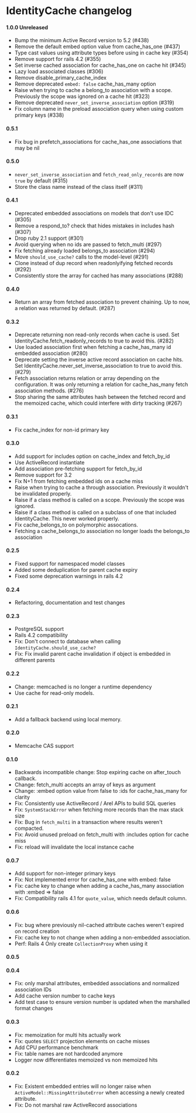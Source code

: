 # IdentityCache changelog

#### 1.0.0 Unreleased

- Bump the minimum Active Record version to 5.2 (#438)
- Remove the default embed option value from cache_has_one (#437)
- Type cast values using attribute types before using in cache key (#354)
- Remove support for rails 4.2 (#355)
- Set inverse cached association for cache_has_one on cache hit (#345)
- Lazy load associated classes (#306)
- Remove disable_primary_cache_index
- Remove deprecated `embed: false` cache_has_many option
- Raise when trying to cache a belong_to association with a scope. Previously the scope was ignored on a cache hit (#323)
- Remove deprecated `never_set_inverse_association` option (#319)
- Fix column name in the preload association query when using custom primary keys (#338)

#### 0.5.1

- Fix bug in prefetch_associations for cache_has_one associations that may be nil

#### 0.5.0

- `never_set_inverse_association` and `fetch_read_only_records` are now `true` by default (#315)
- Store the class name instead of the class itself (#311)

#### 0.4.1

- Deprecated embedded associations on models that don't use IDC (#305)
- Remove a respond_to? check that hides mistakes in includes hash (#307)
- Drop ruby 2.1 support (#301)
- Avoid querying when no ids are passed to fetch_multi (#297)
- Fix fetching already loaded belongs_to association (#294)
- Move `should_use_cache?` calls to the model-level (#291)
- Clone instead of dup record when readonlyifying fetched records (#292)
- Consistently store the array for cached has many associations (#288)

#### 0.4.0

- Return an array from fetched association to prevent chaining. Up to now, a relation was returned by default. (#287)

#### 0.3.2

- Deprecate returning non read-only records when cache is used. Set IdentityCache.fetch_readonly_records to true to avoid this. (#282)
- Use loaded association first when fetching a cache_has_many id embedded association (#280)
- Deprecate setting the inverse active record association on cache hits. Set IdentityCache.never_set_inverse_association to true to avoid this. (#279)
- Fetch association returns relation or array depending on the configuration. It was only returning a relation for cache_has_many fetch association methods. (#276)
- Stop sharing the same attributes hash between the fetched record and the memoized cache, which could interfere with dirty tracking (#267)

#### 0.3.1

- Fix cache_index for non-id primary key

#### 0.3.0

- Add support for includes option on cache_index and fetch_by_id
- Use ActiveRecord instantiate
- Add association pre-fetching support for fetch_by_id
- Remove support for 3.2
- Fix N+1 from fetching embedded ids on a cache miss
- Raise when trying to cache a through association. Previously it wouldn't be invalidated properly.
- Raise if a class method is called on a scope.  Previously the scope was ignored.
- Raise if a class method is called on a subclass of one that included IdentityCache. This never worked properly.
- Fix cache_belongs_to on polymorphic assocations.
- Fetching a cache_belongs_to association no longer loads the belongs_to association

#### 0.2.5

- Fixed support for namespaced model classes
- Added some deduplication for parent cache expiry
- Fixed some deprecation warnings in rails 4.2

#### 0.2.4

- Refactoring, documentation and test changes

#### 0.2.3

- PostgreSQL support
- Rails 4.2 compatibility
- Fix: Don't connect to database when calling `IdentityCache.should_use_cache?`
- Fix: Fix invalid parent cache invalidation if object is embedded in different parents

#### 0.2.2

- Change: memcached is no longer a runtime dependency
- Use cache for read-only models.

#### 0.2.1

- Add a fallback backend using local memory.

#### 0.2.0

- Memcache CAS support

#### 0.1.0

- Backwards incompatible change: Stop expiring cache on after_touch callback.
- Change: fetch_multi accepts an array of keys as argument
- Change: :embed option value from false to :ids for cache_has_many for clarity
- Fix: Consistently use ActiveRecord / Arel APIs to build SQL queries
- Fix: `SystemStackError` when fetching more records than the max stack size
- Fix: Bug in `fetch_multi` in a transaction where results weren't compacted.
- Fix: Avoid unused preload on fetch_multi with :includes option for cache miss
- Fix: reload will invalidate the local instance cache

#### 0.0.7

- Add support for non-integer primary keys
- Fix: Not implemented error for cache_has_one with embed: false
- Fix: cache key to change when adding a cache_has_many association with :embed => false
- Fix: Compatibility rails 4.1 for `quote_value`, which needs default column.

#### 0.0.6

- Fix: bug where previously nil-cached attribute caches weren't expired on record creation
- Fix: cache key to not change when adding a non-embedded association.
- Perf: Rails 4 Only create `CollectionProxy` when using it

#### 0.0.5


#### 0.0.4

- Fix: only marshal attributes, embedded associations and normalized association IDs
- Add cache version number to cache keys
- Add test case to ensure version number is updated when the marshalled format changes

#### 0.0.3

- Fix: memoization for multi hits actually work
- Fix: quotes `SELECT` projection elements on cache misses
- Add CPU performance benchmark
- Fix: table names are not hardcoded anymore
- Logger now differentiates memoized vs non memoized hits

#### 0.0.2

- Fix: Existent embedded entries will no longer raise when `ActiveModel::MissingAttributeError` when accessing a newly created attribute.
- Fix: Do not marshal raw ActiveRecord associations
